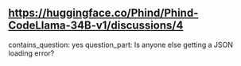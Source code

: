 ## https://huggingface.co/Phind/Phind-CodeLlama-34B-v1/discussions/4

contains_question: yes
question_part: Is anyone else getting a JSON loading error?
